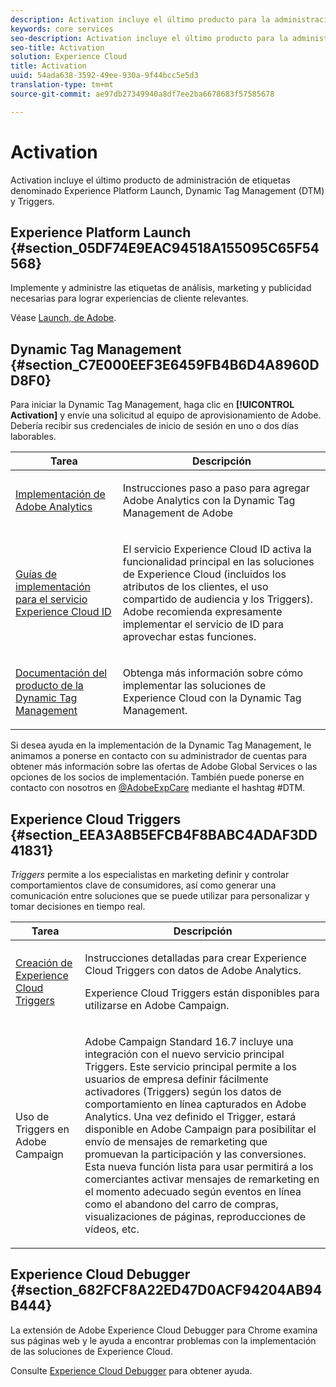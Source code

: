 ```yaml
---
description: Activation incluye el último producto para la administración de etiquetas, denominado Experience Platform Launch. Dynamic Tag Management (DTM); y Triggers.
keywords: core services
seo-description: Activation incluye el último producto para la administración de etiquetas, denominado Experience Platform Launch. Dynamic Tag Management (DTM); y Triggers.
seo-title: Activation
solution: Experience Cloud
title: Activation
uuid: 54ada638-3592-49ee-930a-9f44bcc5e5d3
translation-type: tm+mt
source-git-commit: ae97db27349940a8df7ee2ba6678683f57585678

---
```



# Activation

Activation incluye el último producto de administración de etiquetas denominado Experience Platform Launch, Dynamic Tag Management (DTM) y Triggers.

## Experience Platform Launch {#section_05DF74E9EAC94518A155095C65F54568}

Implemente y administre las etiquetas de análisis, marketing y publicidad necesarias para lograr experiencias de cliente relevantes.

Véase [Launch, de Adobe](https://docs.adobelaunch.com/getting-started).

## Dynamic Tag Management {#section_C7E000EEF3E6459FB4B6D4A8960DD8F0}

Para iniciar la Dynamic Tag Management, haga clic en **[!UICONTROL Activation]** y envíe una solicitud al equipo de aprovisionamiento de Adobe. Debería recibir sus credenciales de inicio de sesión en uno o dos días laborables.

<table id="table_3241FF7CA0B242BFAFC68362A62AA0C7"> 
 <thead> 
  <tr> 
   <th colname="col1" class="entry"> Tarea </th> 
   <th colname="col2" class="entry"> Descripción </th> 
  </tr> 
 </thead>
 <tbody> 
  <tr> 
   <td colname="col1"> <p> <a href="https://docs.adobe.com/content/help/en/dtm/using/tools/analytics-dtm.html" format="html" scope="external"> Implementación de Adobe Analytics </a> </p> </td> 
   <td colname="col2"> <p> Instrucciones paso a paso para agregar Adobe Analytics con la Dynamic Tag Management de Adobe </p> </td> 
  </tr> 
  <tr> 
   <td colname="col1"> <p> <a href="https://docs.adobe.com/content/help/en/id-service/using/implementation-guides/implementation-guides.html" format="html" scope="external"> Guías de implementación para el servicio Experience Cloud ID </a> </p> </td> 
   <td colname="col2"> <p>El servicio Experience Cloud ID activa la funcionalidad principal en las soluciones de Experience Cloud (incluidos los atributos de los clientes, el uso compartido de audiencia y los Triggers). Adobe recomienda expresamente implementar el servicio de ID para aprovechar estas funciones. </p> </td> 
  </tr> 
  <tr> 
   <td colname="col1"> <p> <a href="https://docs.adobe.com/content/help/en/dtm/using/dtm-home.html" format="https" scope="external"> Documentación del producto de la Dynamic Tag Management </a> </p> </td> 
   <td colname="col2"> <p>Obtenga más información sobre cómo implementar las soluciones de Experience Cloud con la Dynamic Tag Management. </p> </td> 
  </tr> 
 </tbody> 
</table>

Si desea ayuda en la implementación de la Dynamic Tag Management, le animamos a ponerse en contacto con su administrador de cuentas para obtener más información sobre las ofertas de Adobe Global Services o las opciones de los socios de implementación. También puede ponerse en contacto con nosotros en [@AdobeExpCare](https://twitter.com/AdobeExpCare) mediante el hashtag #DTM.

## Experience Cloud Triggers {#section_EEA3A8B5EFCB4F8BABC4ADAF3DD41831}

*Triggers* permite a los especialistas en marketing definir y controlar comportamientos clave de consumidores, así como generar una comunicación entre soluciones que se puede utilizar para personalizar y tomar decisiones en tiempo real.

<table id="table_AF6842470172429EA97C9B02163BD0C3"> 
 <thead> 
  <tr> 
   <th colname="col1" class="entry"> Tarea </th> 
   <th colname="col2" class="entry"> Descripción </th> 
  </tr> 
 </thead>
 <tbody> 
  <tr> 
   <td colname="col1"> <p> <a href="../activation/triggers.md#concept_887B30241B3E4DB0A2553B2996E2D4FB" format="dita" scope="local"> Creación de Experience Cloud Triggers </a> </p> </td> 
   <td colname="col2"> <p> Instrucciones detalladas para crear Experience Cloud Triggers con datos de Adobe Analytics. </p> <p>Experience Cloud Triggers están disponibles para utilizarse en Adobe Campaign. </p> </td> 
  </tr> 
  <tr> 
   <td colname="col1"> <p>Uso de Triggers en Adobe Campaign </p> </td> 
   <td colname="col2"> <p> Adobe Campaign Standard 16.7 incluye una integración con el nuevo servicio principal Triggers. Este servicio principal permite a los usuarios de empresa definir fácilmente activadores (Triggers) según los datos de comportamiento en línea capturados en Adobe Analytics. Una vez definido el Trigger, estará disponible en Adobe Campaign para posibilitar el envío de mensajes de remarketing que promuevan la participación y las conversiones. Esta nueva función lista para usar permitirá a los comerciantes activar mensajes de remarketing en el momento adecuado según eventos en línea como el abandono del carro de compras, visualizaciones de páginas, reproducciones de vídeos, etc. </p> </td> 
  </tr> 
 </tbody> 
</table>


## Experience Cloud Debugger {#section_682FCF8A22ED47D0ACF94204AB94B444}

La extensión de Adobe Experience Cloud Debugger para Chrome examina sus páginas web y le ayuda a encontrar problemas con la implementación de las soluciones de Experience Cloud.

Consulte [Experience Cloud Debugger](https://docs.adobe.com/content/help/en/debugger/using/experience-cloud-debugger.html) para obtener ayuda.
